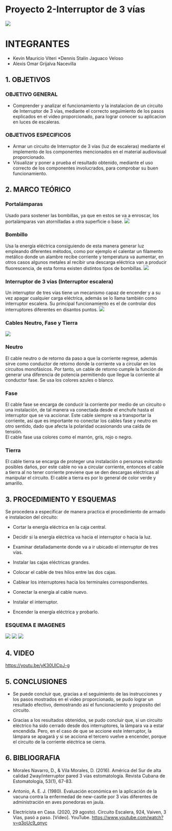 # Proyecto 2-Interruptor de 3 vías
![](https://github.com/dennis-jaguaco/Proyecto-2/blob/main/espe.png)

# INTEGRANTES
* Kevin Mauricio Viteri
*Dennis Stalin Jaguaco Veloso
* Alexis Omar Grijalva Nacevilla
## 1. OBJETIVOS
### OBJETIVO GENERAL
* Comprender y analizar el funcionamiento y la instalacion de un circuito de Interruptor de 3 vías, mediante el correcto seguimiento de los pasos explicados en el video proporcionado, para lograr conocer su aplicacion en luces de escaleras.
### OBJETIVOS ESPECIFICOS
* Armar un circuito de Interruptor de 3 vías (luz de escaleras) mediante el implemento de los componentes mencionados en el material audiovisual proporcionado.
* Visualizar y poner a prueba el resultado obtenido, mediante el uso correcto de los componentes involucrados, para comprobar su buen funcionamiento.

## 2. MARCO TEÓRICO

### Portalámparas
Usado para sostener las bombillas, ya que en estos se va a enroscar, los portalámparas van atornilladas a otra superficie o base.
![](https://github.com/dennis-jaguaco/Proyecto-2/blob/main/portalámparas.jpg)

### Bombillo
Usa la energía eléctrica consiguiendo de esta manera generar luz empleando diferentes métodos, como por ejemplo el calentar un filamento metálico donde un alambre recibe corriente y temperatura va aumentar, en otros casos algunos metales al recibir una descarga eléctrica van a producir fluorescencia, de esta forma existen distintos tipos de bombillas.
![](https://github.com/dennis-jaguaco/Proyecto-2/blob/main/bombillo.jpg)

### Interruptor de 3 vías (Interruptor escalera)
Un interruptor de tres vías tiene un mecanismo capaz de encender y a su vez apagar cualquier carga eléctrica, además se lo llama también como interruptor escalera. Su principal funcionamiento es el de controlar dos interruptores diferentes en disantos puntos.
![](https://github.com/dennis-jaguaco/Proyecto-2/blob/main/interruptor.jpg)

### Cables Neutro, Fase y Tierra
![](https://github.com/dennis-jaguaco/Proyecto-2/blob/main/cable.jpg)

### Neutro

El cable neutro o de retorno da paso a que la corriente regrese, además sirve como conductor de retorno donde la corriente va a circular en los circuitos monofásicos. Por tanto, un cable de retorno cumple la función de generar una diferencia de potencia permitiendo que llegue la corriente al conductor fase. 
Se usa los colores azules o blanco.

### Fase 

El cable fase se encarga de conducir la corriente por medio de un circuito o una instalación, de tal manera va conectada desde el enchufe hasta el interruptor que se va accionar.
Este cable siempre va a transportar la corriente, así que es importante no conectar los cables fase y neutro en otro sentido, dado que afecta la polaridad ocasionando una caída de tensión.  
El cable fase usa colores como el marrón, gris, rojo o negro. 

### Tierra 

El cable tierra se encarga de proteger una instalación o personas evitando posibles daños, por este cable no va a circular corriente, entonces el cable a tierra al no tener corriente previene que se den descargas eléctricas al manipular el circuito. 
El cable a tierra es por lo general de color verde y amarillo. 

## 3. PROCEDIMIENTO Y ESQUEMAS
Se procedera a especificar de manera practica el procedimiento de armado e instalacion del circuito:

* Cortar la energía eléctrica en la caja central.

* Decidir si la energía eléctrica va hacia el interruptor o hacia la luz.

* Examinar detalladamente donde va a ir ubicado el interruptor de tres vías.

* Instalar las cajas eléctricas grandes.

* Colocar el cable de tres hilos entre las dos cajas.

* Cablear los interruptores hacia los terminales correspondientes.

* Conectar la energía al cable nuevo.

* Instalar el interruptor.

* Encender la energía eléctrica y probarlo.

### ESQUEMA E IMAGENES

![](https://github.com/dennis-jaguaco/Proyecto-2/blob/main/esquema1.png)
![](https://github.com/dennis-jaguaco/Proyecto-2/blob/main/circuito1.jpg)
![](https://github.com/dennis-jaguaco/Proyecto-2/blob/main/circuito2.jpg)

## 4. VIDEO

https://youtu.be/yK30UlCpJ-g

## 5. CONCLUSIONES

* Se puede concluir que, gracias a el seguimiento de las instrucciones y los pasos mostrados en el video proporcionado, se pudo lograr un resultado efectivo, demostrando asi el funcionaciemto y proposito del circuito.

* Gracias a los resultados obtenidos, se pudo concluir que, si un circuito eléctrico ha sido cerrado desde dos interruptores, la lámpara va a estar encendida. Pero, en el caso de que se accione este interruptor, la lámpara se apagará y si se acciona el tercero vuelve a encender, porque el circuito de la corriente eléctrica se cierra.

## 6. BIBLIOGRAFIA

* Morales Navarro, D., & Vila Morales, D. (2016). América del Sur de alta calidad 2way/interruptor pared 3 vías estomatología. Revista Cubana de Estomatología, 53(1), 67-83.

* Antonio, A. E. J. (1980). Evaluación económica en la aplicación de la vacuna contra la enfermedad de new-castle por 3 vías diferentes de administración en aves ponedoras en jaula.

* Electricista en Casa. (2020, 29 agosto). Circuito Escalera, 924, Vaiven, 3 Vias, pasó a paso. [Vídeo]. YouTube. https://www.youtube.com/watch?v=q3oUc9_qnyc
